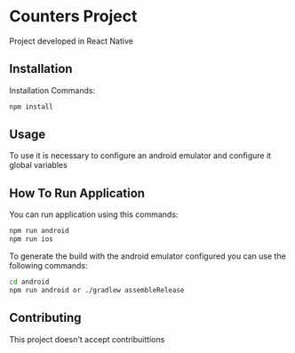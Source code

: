 # Counters Project

Project developed in React Native

## Installation

Installation Commands:

```bash
npm install
```

## Usage


To use it is necessary to configure an android emulator and configure it global variables


## How To Run Application
You can run application using this commands:
```bash
npm run android
npm run ios
```

To generate the build with the android emulator configured you can use the following commands:
```bash
cd android
npm run android or ./gradlew assembleRelease
```
## Contributing
This project doesn't accept contribuittions


  
